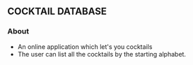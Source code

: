## COCKTAIL DATABASE

### About
* An online application which let's you cocktails 
* The user can list all the cocktails by the starting alphabet.
